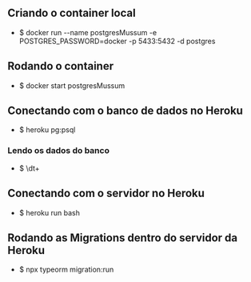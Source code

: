 ## Criando o container local
- $ docker run --name postgresMussum -e POSTGRES_PASSWORD=docker -p 5433:5432 -d postgres

## Rodando o container
- $ docker start postgresMussum

## Conectando com o banco de dados no Heroku
- $ heroku pg:psql

### Lendo os dados do banco
- $ \dt+

## Conectando com o servidor no Heroku
- $ heroku run bash

## Rodando as Migrations dentro do servidor da Heroku
- $ npx typeorm migration:run